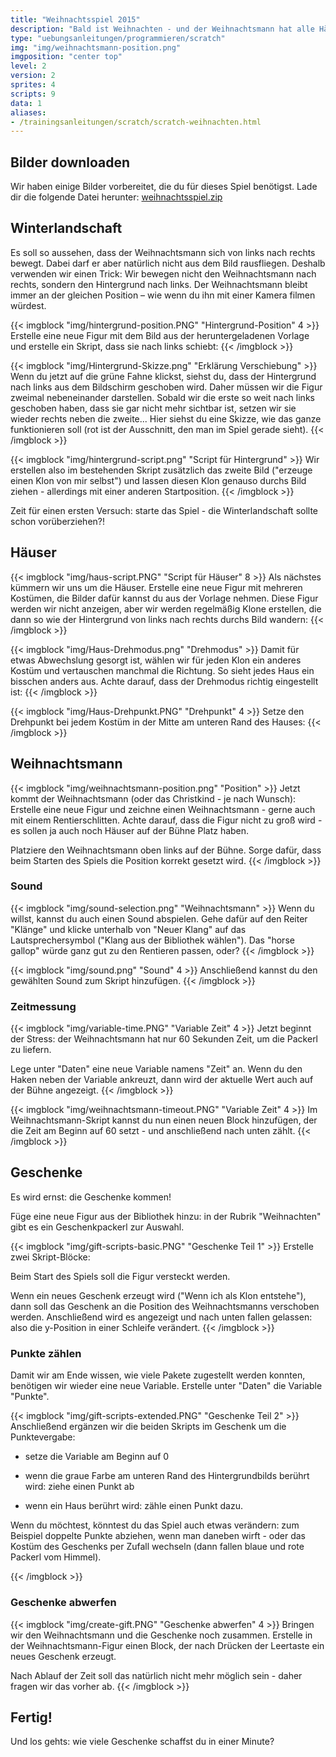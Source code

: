 ```yaml
---
title: "Weihnachtsspiel 2015"
description: "Bald ist Weihnachten - und der Weihnachtsmann hat alle Hände voll zu tun, um die Geschenke rechtzeitig in die Häuser zu bringen. Wie viel schaffst du in einer Minute?"
type: "uebungsanleitungen/programmieren/scratch"
img: "img/weihnachtsmann-position.png"
imgposition: "center top"
level: 2
version: 2
sprites: 4
scripts: 9
data: 1
aliases: 
- /trainingsanleitungen/scratch/scratch-weihnachten.html
---
```


## Bilder downloaden

Wir haben einige Bilder vorbereitet, die du für dieses Spiel benötigst. Lade dir die folgende Datei herunter:
[weihnachtsspiel.zip](Weihnachtsspiel.zip)

## Winterlandschaft

Es soll so aussehen, dass der Weihnachtsmann sich von links nach rechts bewegt. Dabei darf er aber natürlich nicht aus dem Bild rausfliegen. Deshalb verwenden wir einen Trick: Wir bewegen nicht den Weihnachtsmann nach rechts, sondern den Hintergrund nach links. Der Weihnachtsmann bleibt immer an der gleichen Position – wie wenn du ihn mit einer Kamera filmen würdest.

{{< imgblock "img/hintergrund-position.PNG" "Hintergrund-Position" 4 >}}
Erstelle eine neue Figur mit dem Bild aus der heruntergeladenen Vorlage und erstelle ein Skript, dass sie nach links schiebt:
{{< /imgblock >}}

{{< imgblock "img/Hintergrund-Skizze.png" "Erklärung Verschiebung" >}}
Wenn du jetzt auf die grüne Fahne klickst, siehst du, dass der Hintergrund nach links aus dem Bildschirm geschoben wird. Daher müssen wir die Figur zweimal nebeneinander darstellen. Sobald wir die erste so weit nach links geschoben haben, dass sie gar nicht mehr sichtbar ist, setzen wir sie wieder rechts neben die zweite... Hier siehst du eine Skizze, wie das ganze funktionieren soll (rot ist der Ausschnitt, den man im Spiel gerade sieht).
{{< /imgblock >}}

{{< imgblock "img/hintergrund-script.png" "Script für Hintergrund" >}}
Wir erstellen also im bestehenden Skript zusätzlich das zweite Bild ("erzeuge einen Klon von mir selbst") und lassen diesen Klon genauso durchs Bild ziehen - allerdings mit einer anderen Startposition.
{{< /imgblock >}}

Zeit für einen ersten Versuch: starte das Spiel - die Winterlandschaft sollte schon vorüberziehen?!

## Häuser

{{< imgblock "img/haus-script.PNG" "Script für Häuser" 8 >}}
Als nächstes kümmern wir uns um die Häuser. Erstelle eine neue Figur mit mehreren Kostümen, die Bilder dafür kannst du aus der Vorlage nehmen. Diese Figur werden wir nicht anzeigen, aber wir werden regelmäßig Klone erstellen, die dann so wie der Hintergrund von links nach rechts durchs Bild wandern:
{{< /imgblock >}}

{{< imgblock "img/Haus-Drehmodus.png" "Drehmodus" >}}
Damit für etwas Abwechslung gesorgt ist, wählen wir für jeden Klon ein anderes Kostüm und vertauschen manchmal die Richtung. So sieht jedes Haus ein bisschen anders aus. Achte darauf, dass der Drehmodus richtig eingestellt ist:
{{< /imgblock >}}

{{< imgblock "img/Haus-Drehpunkt.PNG" "Drehpunkt" 4 >}}
Setze den Drehpunkt bei jedem Kostüm in der Mitte am unteren Rand des Hauses:
{{< /imgblock >}}

## Weihnachtsmann

{{< imgblock "img/weihnachtsmann-position.png" "Position" >}}
Jetzt kommt der Weihnachtsmann (oder das Christkind - je nach Wunsch): Erstelle eine neue Figur und zeichne einen Weihnachtsmann - gerne auch mit einem Rentierschlitten. Achte darauf, dass die Figur nicht zu groß wird - es sollen ja auch noch Häuser auf der Bühne Platz haben.

Platziere den Weihnachtsmann oben links auf der Bühne. Sorge dafür, dass beim Starten des Spiels die Position korrekt gesetzt wird. 
{{< /imgblock >}}

### Sound

{{< imgblock "img/sound-selection.png" "Weihnachtsmann" >}}
Wenn du willst, kannst du auch einen Sound abspielen. Gehe dafür auf den Reiter "Klänge" und klicke unterhalb von "Neuer Klang" auf das Lautsprechersymbol ("Klang aus der Bibliothek wählen"). Das "horse gallop" würde ganz gut zu den Rentieren passen, oder?
{{< /imgblock >}}

{{< imgblock "img/sound.png" "Sound" 4 >}}
Anschließend kannst du den gewählten Sound zum Skript hinzufügen.
{{< /imgblock >}}

### Zeitmessung

{{< imgblock "img/variable-time.PNG" "Variable Zeit" 4 >}}
Jetzt beginnt der Stress: der Weihnachtsmann hat nur 60 Sekunden Zeit, um die Packerl zu liefern.

Lege unter "Daten" eine neue Variable namens "Zeit" an. Wenn du den Haken neben der Variable ankreuzt, dann wird der aktuelle Wert auch auf der Bühne angezeigt.
{{< /imgblock >}}

{{< imgblock "img/weihnachtsmann-timeout.PNG" "Variable Zeit" 4 >}}
Im Weihnachtsmann-Skript kannst du nun einen neuen Block hinzufügen, der die Zeit am Beginn auf 60 setzt - und anschließend nach unten zählt.
{{< /imgblock >}}

## Geschenke

Es wird ernst: die Geschenke kommen!

Füge eine neue Figur aus der Bibliothek hinzu: in der Rubrik "Weihnachten" gibt es ein Geschenkpackerl zur Auswahl.

{{< imgblock "img/gift-scripts-basic.PNG" "Geschenke Teil 1" >}}
Erstelle zwei Skript-Blöcke:

Beim Start des Spiels soll die Figur versteckt werden.

Wenn ein neues Geschenk erzeugt wird ("Wenn ich als Klon entstehe"), dann soll das Geschenk an die Position des Weihnachtsmanns verschoben werden. Anschließend wird es angezeigt und nach unten fallen gelassen: also die y-Position in einer Schleife verändert.
{{< /imgblock >}}

### Punkte zählen

Damit wir am Ende wissen, wie viele Pakete zugestellt werden konnten, benötigen wir wieder eine neue Variable. Erstelle unter "Daten" die Variable "Punkte".

{{< imgblock "img/gift-scripts-extended.PNG" "Geschenke Teil 2" >}}
Anschließend ergänzen wir die beiden Skripts im Geschenk um die Punktevergabe:

- setze die Variable am Beginn auf 0

- wenn die graue Farbe am unteren Rand des Hintergrundbilds berührt wird: ziehe einen Punkt ab

- wenn ein Haus berührt wird: zähle einen Punkt dazu.

Wenn du möchtest, könntest du das Spiel auch etwas verändern: zum Beispiel doppelte Punkte abziehen, wenn man daneben wirft - oder das Kostüm des Geschenks per Zufall wechseln (dann fallen blaue und rote Packerl vom Himmel).

{{< /imgblock >}}

### Geschenke abwerfen

{{< imgblock "img/create-gift.PNG" "Geschenke abwerfen" 4 >}}
Bringen wir den Weihnachtsmann und die Geschenke noch zusammen. Erstelle in der Weihnachtsmann-Figur einen Block, der nach Drücken der Leertaste ein neues Geschenk erzeugt.

Nach Ablauf der Zeit soll das natürlich nicht mehr möglich sein - daher fragen wir das vorher ab.
{{< /imgblock >}}

## Fertig!

Und los gehts: wie viele Geschenke schaffst du in einer Minute?
